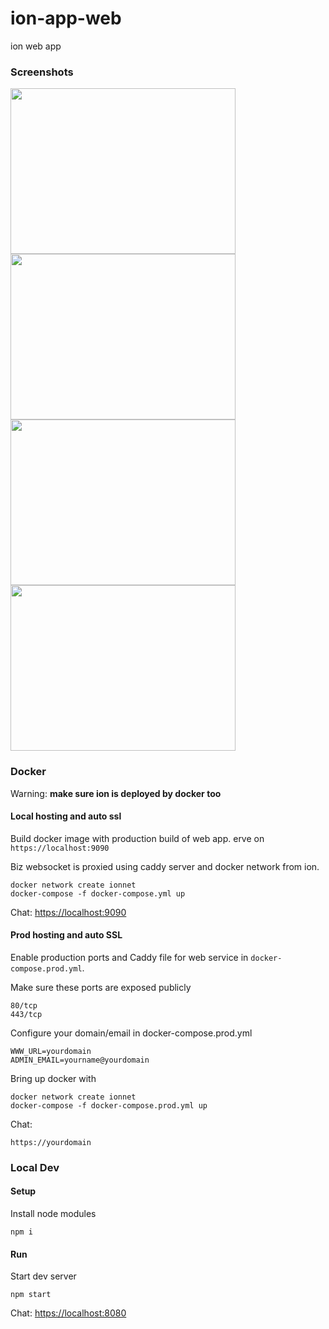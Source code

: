 # ion-app-web

ion web app

### Screenshots

<img width="360" height="265" src=".github/screenshots/ion-01.jpg"/> <img width="360" height="265" src=".github/screenshots/ion-02.jpg"/>
<img width="360" height="265" src=".github/screenshots/ion-04.jpg"/> <img width="360" height="265" src=".github/screenshots/ion-05.jpg"/>

### Docker

Warning: **make sure ion is deployed by docker too**

#### Local hosting and auto ssl

Build docker image with production build of web app. erve on `https://localhost:9090`

Biz websocket is proxied using caddy server and docker network from ion.

```
docker network create ionnet
docker-compose -f docker-compose.yml up
```

Chat: [https://localhost:9090](https://localhost:9090)

#### Prod hosting and auto SSL

Enable production ports and Caddy file for web service in `docker-compose.prod.yml`.

Make sure these ports are exposed publicly

```
80/tcp
443/tcp
```

Configure your domain/email in docker-compose.prod.yml

```
WWW_URL=yourdomain
ADMIN_EMAIL=yourname@yourdomain
```

Bring up docker with

```
docker network create ionnet
docker-compose -f docker-compose.prod.yml up
```

Chat: 

```
https://yourdomain
```

### Local Dev

#### Setup

Install node modules

```
npm i
```

#### Run

Start dev server

```
npm start
```

Chat: [https://localhost:8080](https://localhost:8080)


